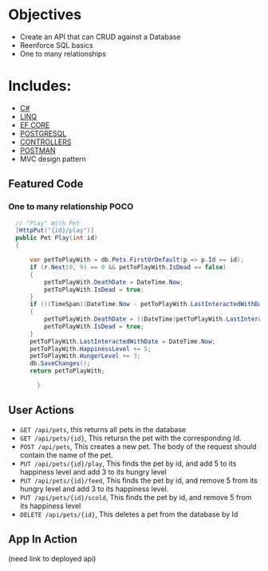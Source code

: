 # Objectives

- Create an API that can CRUD against a Database
- Reenforce SQL basics
- One to many relationships

# Includes: 

- [C#](https://docs.microsoft.com/en-us/dotnet/csharp/)
- [LINQ](https://docs.microsoft.com/en-us/dotnet/csharp/programming-guide/concepts/linq/)
- [EF CORE](https://docs.microsoft.com/en-us/ef/core/)
- [POSTGRESQL](https://www.postgresql.org/)
- [CONTROLLERS](https://docs.microsoft.com/en-us/dotnet/api/system.web.mvc.controller?view=aspnet-mvc-5.2)
- [POSTMAN](https://www.postman.com/)
- MVC design pattern

## Featured Code

### One to many relationship POCO

```C#
  // "Play" With Pet
  [HttpPut("{id}/play")]
  public Pet Play(int id)
  {

      var petToPlayWith = db.Pets.FirstOrDefault(p => p.Id == id);
      if (r.Next(0, 9) == 0 && petToPlayWith.IsDead == false)
      {
          petToPlayWith.DeathDate = DateTime.Now;
          petToPlayWith.IsDead = true;
      }
      if (((TimeSpan)(DateTime.Now - petToPlayWith.LastInteractedWithDate)).TotalDays >= 3)
      {
          petToPlayWith.DeathDate = ((DateTime)petToPlayWith.LastInteractedWithDate).AddDays(3);
          petToPlayWith.IsDead = true;
      }
      petToPlayWith.LastInteractedWithDate = DateTime.Now;
      petToPlayWith.HappinessLevel += 5;
      petToPlayWith.HungerLevel += 3;
      db.SaveChanges();
      return petToPlayWith;

        }
 ```
 
## User Actions

- `GET /api/pets`, this returns all pets in the database
- `GET /api/pets/{id}`, This retursn the pet with the corresponding Id.
- `POST /api/pets`, This creates a new pet. The body of the request should contain the name of the pet.
- `PUT /api/pets/{id}/play`, This finds the pet by id, and add 5 to its happiness level and add 3 to its hungry level
- `PUT /api/pets/{id}/feed`, This finds the pet by id, and remove 5 from its hungry level and add 3 to its happiness level.
- `PUT /api/pets/{id}/scold`, This finds the pet by id, and remove 5 from its happiness level
- `DELETE /api/pets/{id}`, This deletes a pet from the database by Id

## App In Action

(need link to deployed api)
